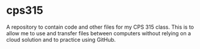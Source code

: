 # cps315
A repository to contain code and other files for my CPS 315 class. This is to allow me to use and transfer files between computers without relying on a cloud solution and to practice using GitHub.
